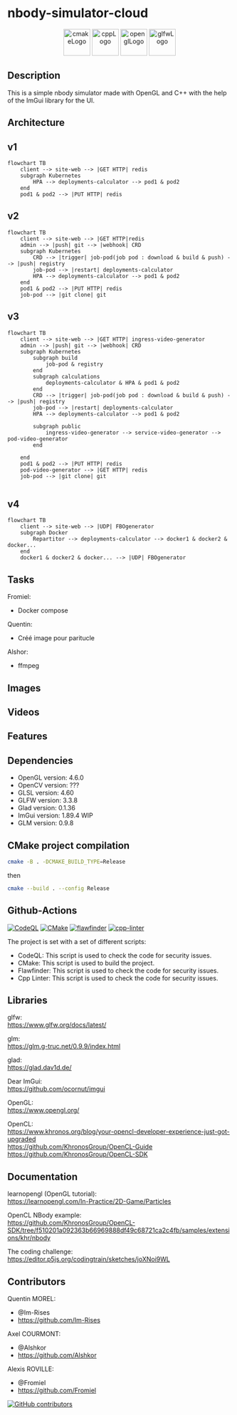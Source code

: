 # nbody-simulator-cloud

<p align="center">
      <img src="https://user-images.githubusercontent.com/59691442/183268126-b3d19e66-8f2d-463a-805e-ae6ef7cc6c01.png" alt="cmakeLogo" style="height:60px;"/>
      <img src="https://img.shields.io/badge/C%2B%2B-00599C?style=for-the-badge&logo=c%2B%2B&logoColor=white" alt="cppLogo" style="height:60px;"/>
      <img src="https://img.shields.io/badge/OpenGL-FFFFFF?style=for-the-badge&logo=opengl" alt="openglLogo" style="height:60px;"/>
      <img src="https://user-images.githubusercontent.com/59691442/190315147-ec9dc33f-0090-4f0d-98ab-514eb1463e01.png" alt="glfwLogo" style="height:60px;"/>
</p>

## Description

This is a simple nbody simulator made with OpenGL and C++ with the help of the ImGui library for the UI.

## Architecture

## v1
```mermaid
flowchart TB
    client --> site-web --> |GET HTTP| redis
    subgraph Kubernetes
        HPA --> deployments-calculator --> pod1 & pod2
    end
    pod1 & pod2 --> |PUT HTTP| redis
```

## v2

```mermaid
flowchart TB
    client --> site-web --> |GET HTTP|redis
    admin --> |push| git --> |webhook| CRD
    subgraph Kubernetes 
        CRD --> |trigger| job-pod(job pod : download & build & push) --> |push| registry
        job-pod --> |restart| deployments-calculator
        HPA --> deployments-calculator --> pod1 & pod2
    end
    pod1 & pod2 --> |PUT HTTP| redis
    job-pod --> |git clone| git
```

## v3

```mermaid
flowchart TB
    client --> site-web --> |GET HTTP| ingress-video-generator
    admin --> |push| git --> |webhook| CRD
    subgraph Kubernetes 
        subgraph build 
            job-pod & registry
        end
        subgraph calculations 
            deployments-calculator & HPA & pod1 & pod2
        end
        CRD --> |trigger| job-pod(job pod : download & build & push) --> |push| registry
        job-pod --> |restart| deployments-calculator
        HPA --> deployments-calculator --> pod1 & pod2

        subgraph public
            ingress-video-generator --> service-video-generator --> pod-video-generator 
        end
        
    end
    pod1 & pod2 --> |PUT HTTP| redis
    pod-video-generator --> |GET HTTP| redis
    job-pod --> |git clone| git
    
```

## v4

```mermaid
flowchart TB
    client --> site-web --> |UDP| FBOgenerator
    subgraph Docker
        Repartitor --> deployments-calculator --> docker1 & docker2 & docker...
    end
    docker1 & docker2 & docker... --> |UDP| FBOgenerator
```

## Tasks

Fromiel:
- Docker compose

Quentin:
- Créé image pour paritucle

Alshor:
- ffmpeg

## Images

## Videos

## Features

## Dependencies

- OpenGL version: 4.6.0
- OpenCV version: ???
- GLSL version: 4.60
- GLFW version: 3.3.8
- Glad version: 0.1.36
- ImGui version: 1.89.4 WIP
- GLM version: 0.9.8

## CMake project compilation

```bash
cmake -B . -DCMAKE_BUILD_TYPE=Release
```

then

```bash
cmake --build . --config Release
```

## Github-Actions

[![CodeQL](https://github.com/Im-Rises/NBodySimulator/actions/workflows/codeql.yml/badge.svg?branch=main)](https://github.com/Im-Rises/NBodySimulator/actions/workflows/codeql.yml)
[![CMake](https://github.com/Im-Rises/NBodySimulator/actions/workflows/cmake.yml/badge.svg?branch=main)](https://github.com/Im-Rises/NBodySimulator/actions/workflows/cmake.yml)
[![flawfinder](https://github.com/Im-Rises/NBodySimulator/actions/workflows/flawfinder.yml/badge.svg?branch=main)](https://github.com/Im-Rises/NBodySimulator/actions/workflows/flawfinder.yml)
[![cpp-linter](https://github.com/Im-Rises/NBodySimulator/actions/workflows/cpp-linter.yml/badge.svg?branch=main)](https://github.com/Im-Rises/NBodySimulator/actions/workflows/cpp-linter.yml)

The project is set with a set of different scripts:

- CodeQL: This script is used to check the code for security issues.
- CMake: This script is used to build the project.
- Flawfinder: This script is used to check the code for security issues.
- Cpp Linter: This script is used to check the code for security issues.

## Libraries

glfw:  
<https://www.glfw.org/docs/latest/>

glm:  
<https://glm.g-truc.net/0.9.9/index.html>

glad:  
<https://glad.dav1d.de/>

Dear ImGui:  
<https://github.com/ocornut/imgui>

OpenGL:  
<https://www.opengl.org/>

OpenCL:  
<https://www.khronos.org/blog/your-opencl-developer-experience-just-got-upgraded>  
<https://github.com/KhronosGroup/OpenCL-Guide>  
<https://github.com/KhronosGroup/OpenCL-SDK>

## Documentation

learnopengl (OpenGL tutorial):  
<https://learnopengl.com/In-Practice/2D-Game/Particles>

OpenCL NBody example:  
<https://github.com/KhronosGroup/OpenCL-SDK/tree/f510201a092363b66969888df49c68721ca2c4fb/samples/extensions/khr/nbody>

The coding challenge:  
<https://editor.p5js.org/codingtrain/sketches/joXNoi9WL>

## Contributors

Quentin MOREL:

- @Im-Rises
- <https://github.com/Im-Rises>

Axel COURMONT:

- @Alshkor
- <https://github.com/Alshkor>

Alexis ROVILLE:

- @Fromiel
- <https://github.com/Fromiel>

[![GitHub contributors](https://contrib.rocks/image?repo=Im-Rises/NBodySimulator)](https://github.com/Im-Rises/NBodySimulator/graphs/contributors)

